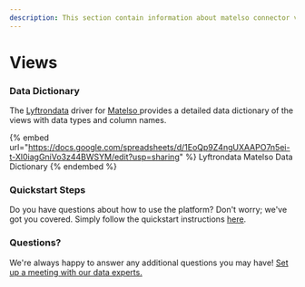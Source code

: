 ```yaml
---
description: This section contain information about matelso connector views information
---
```


# Views

### Data Dictionary

The [Lyftrondata](https://www.lyftrondata.com/) driver for [Matelso](https://www.lyftrondata.com/integration/Matelso/)[ ](https://www.lyftrondata.com/integration/matelso/)provides a detailed data dictionary of the views with data types and column names.

{% embed url="https://docs.google.com/spreadsheets/d/1EoQp9Z4ngUXAAPO7n5ei-t-Xl0iagGniVo3z44BWSYM/edit?usp=sharing" %}
Lyftrondata Matelso Data Dictionary
{% endembed %}

### Quickstart Steps

Do you have questions about how to use the platform? Don't worry; we've got you covered. Simply follow the quickstart instructions [here](../../../../quickstart-steps.md).

### Questions? <a href="#questions" id="questions"></a>

We're always happy to answer any additional questions you may have! [Set up a meeting with our data experts.](https://www.lyftrondata.com/book-a-meeting/)


